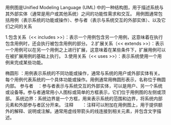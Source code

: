 用例图是Unified Modeling Language (UML) 中的一种结构图，用于描述系统与其外部实体（通常是用户或其他系统）之间的功能性需求和交互。
用例图通常包括用例（表示系统的功能或操作）、参与者（表示与系统交互的外部实体）、以及它们之间的关系

1.包含关系（<<   includes  >>）：表示一个用例包含另一个用例，这意味着在执行包含用例时，还会执行被包含用例的部分。
2.扩展关系（<<   extends   >>）：表示一个用例可以在另一个用例之上进行扩展，这意味着在某些条件下，扩展用例可以在被扩展用例的基础上执行。
3.使用关系（<<     uses    >>）：表示系统使用一个用例来完成某些功能。

椭圆形 ：用例表示系统的不同功能或操作，通常与系统的用户或外部实体有关。每个用例代表系统的一个具体功能或操作。用例通常用椭圆形表示，名称位于椭圆内部。
参与者　：参与者表示与系统交互的外部实体，可以是用户、另一个系统或设备等。参与者通常用小人图标或简单的方框表示，它们位于用例图的左侧或顶部。
系统边界：系统边界是一个方框，用来表示系统的范围和边界，将系统内部元素和外部参与者区分开来。
注释　　：注释可以附加在用例图上，用于提供额外的解释、说明或注解。通常用虚线带箭头的线连接到相关元素，并包含文字描述。
